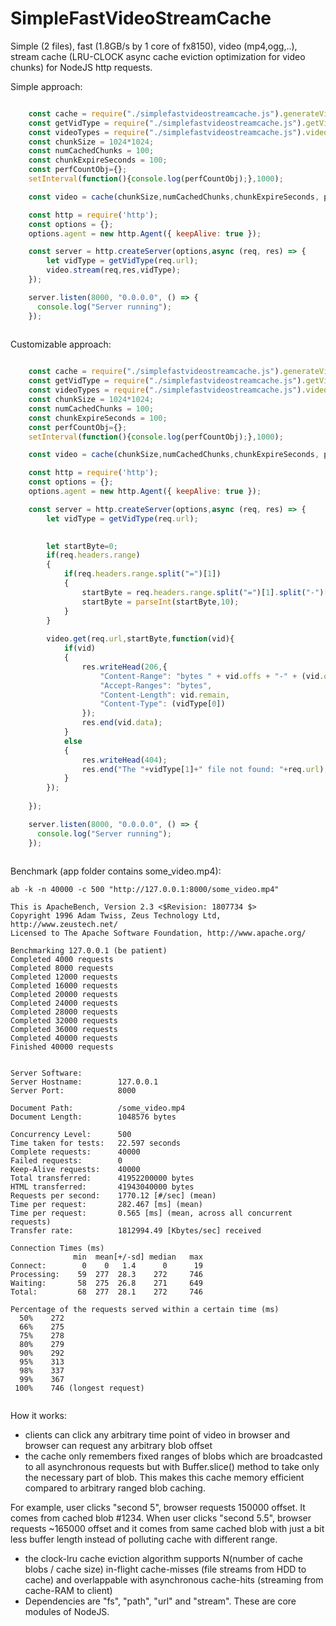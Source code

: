 # SimpleFastVideoStreamCache
Simple (2 files), fast (1.8GB/s by 1 core of fx8150), video (mp4,ogg,..), stream cache (LRU-CLOCK async cache eviction optimization for video chunks) for NodeJS http requests.

Simple approach:

```JavaScript

	const cache = require("./simplefastvideostreamcache.js").generateVideoCache; 
	const getVidType = require("./simplefastvideostreamcache.js").getVidType;
	const videoTypes = require("./simplefastvideostreamcache.js").videoTypes;
	const chunkSize = 1024*1024;
	const numCachedChunks = 100;
	const chunkExpireSeconds = 100;
	const perfCountObj={};
	setInterval(function(){console.log(perfCountObj);},1000);

	const video = cache(chunkSize,numCachedChunks,chunkExpireSeconds, perfCountObj)

	const http = require('http'); 
	const options = {};
	options.agent = new http.Agent({ keepAlive: true });

	const server = http.createServer(options,async (req, res) => {					
		let vidType = getVidType(req.url);
		video.stream(req,res,vidType);
	});

	server.listen(8000, "0.0.0.0", () => {
	  console.log("Server running");
	});
  
```

Customizable approach:

```JavaScript

	const cache = require("./simplefastvideostreamcache.js").generateVideoCache; 
	const getVidType = require("./simplefastvideostreamcache.js").getVidType;
	const videoTypes = require("./simplefastvideostreamcache.js").videoTypes;
	const chunkSize = 1024*1024;
	const numCachedChunks = 100;
	const chunkExpireSeconds = 100;
	const perfCountObj={};
	setInterval(function(){console.log(perfCountObj);},1000);

	const video = cache(chunkSize,numCachedChunks,chunkExpireSeconds, perfCountObj)

	const http = require('http'); 
	const options = {};
	options.agent = new http.Agent({ keepAlive: true });

	const server = http.createServer(options,async (req, res) => {					
		let vidType = getVidType(req.url);

		
		let startByte=0;
		if(req.headers.range)
		{
			if(req.headers.range.split("=")[1])
			{
				startByte = req.headers.range.split("=")[1].split("-")[0];
				startByte = parseInt(startByte,10);
			}
		} 
		
		video.get(req.url,startByte,function(vid){
			if(vid)
			{	
				res.writeHead(206,{
					"Content-Range": "bytes " + vid.offs + "-" + (vid.offs+vid.remain-1) + "/" + vid.maxSize,
					"Accept-Ranges": "bytes",
					"Content-Length": vid.remain,
					"Content-Type": (vidType[0])
				});
				res.end(vid.data);
			}
			else
			{
				res.writeHead(404);
				res.end("The "+vidType[1]+" file not found: "+req.url);
			}
		});
		
	});

	server.listen(8000, "0.0.0.0", () => {
	  console.log("Server running");
	});
  
```

Benchmark (app folder contains some_video.mp4):

```
ab -k -n 40000 -c 500 "http://127.0.0.1:8000/some_video.mp4"

This is ApacheBench, Version 2.3 <$Revision: 1807734 $>
Copyright 1996 Adam Twiss, Zeus Technology Ltd, http://www.zeustech.net/
Licensed to The Apache Software Foundation, http://www.apache.org/

Benchmarking 127.0.0.1 (be patient)
Completed 4000 requests
Completed 8000 requests
Completed 12000 requests
Completed 16000 requests
Completed 20000 requests
Completed 24000 requests
Completed 28000 requests
Completed 32000 requests
Completed 36000 requests
Completed 40000 requests
Finished 40000 requests


Server Software:        
Server Hostname:        127.0.0.1
Server Port:            8000

Document Path:          /some_video.mp4
Document Length:        1048576 bytes

Concurrency Level:      500
Time taken for tests:   22.597 seconds
Complete requests:      40000
Failed requests:        0
Keep-Alive requests:    40000
Total transferred:      41952200000 bytes
HTML transferred:       41943040000 bytes
Requests per second:    1770.12 [#/sec] (mean)
Time per request:       282.467 [ms] (mean)
Time per request:       0.565 [ms] (mean, across all concurrent requests)
Transfer rate:          1812994.49 [Kbytes/sec] received

Connection Times (ms)
              min  mean[+/-sd] median   max
Connect:        0    0   1.4      0      19
Processing:    59  277  28.3    272     746
Waiting:       58  275  26.8    271     649
Total:         68  277  28.1    272     746

Percentage of the requests served within a certain time (ms)
  50%    272
  66%    275
  75%    278
  80%    279
  90%    292
  95%    313
  98%    337
  99%    367
 100%    746 (longest request)


```

How it works:

- clients can click any arbitrary time point of video in browser and browser can request any arbitrary blob offset
- the cache only remembers fixed ranges of blobs which are broadcasted to all asynchronous requests but with Buffer.slice() method to take only the necessary part of blob. This makes this cache memory efficient compared to arbitrary ranged blob caching. 

For example, user clicks "second 5", browser requests 150000 offset. It comes from cached blob #1234. When user clicks "second 5.5", browser requests ~165000 offset and it comes from same cached blob with just a bit less buffer length instead of polluting cache with different range.

- the clock-lru cache eviction algorithm supports N(number of cache blobs / cache size) in-flight cache-misses (file streams from HDD to cache) and overlappable with asynchronous cache-hits (streaming from cache-RAM to client)
- Dependencies are "fs", "path", "url" and "stream". These are core modules of NodeJS.
